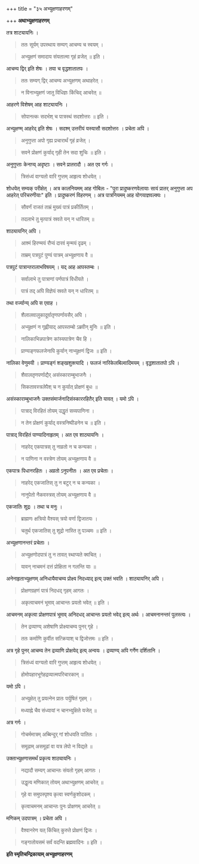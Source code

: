 +++
title = "३५ अभ्युक्षणाहरणम्"

+++
**अथाभ्युक्षणाहरणम्**

तत्र शाट्यायनिः ।

> ततः सूर्यम् उपस्थाय सम्यग् आचम्य च स्वयम् ।

> अभ्युक्षणं समादाय संयतात्मा गृहं व्रजेत् ॥ इति ।

आचम्य द्विर् इति शेषः । तया च वृद्धशातातपः ।

> ततः सम्यग् द्विर् आचम्य अभ्युक्षणम् अथाहरेत् ।

> न विनाभ्युक्षणं जातु विधिज्ञः किंचिद् आचरेत् ॥

आहरणे विशेषम् आह शाट्यायनिः ।

> सोपानत्कः सदर्भश् च पात्रस्थं सदशोत्तरः ॥ इति ।

अभ्युक्षण्म् आहरेद् इति शेषः । सदश्म् उत्तरीयं यस्यासौ सदशोत्तरः । प्रचेता अपि ।

> अनुगुप्ता अपो गृह्य प्रचारार्थं गृहं व्रजेत् ।

> सवने प्रोक्षणं कुर्याद् गृही तेन सदा शुचिः ॥ इति ।

अनुगुप्ताः केनाप्य् अदृष्टाः । सवने प्रातरादौ । अत एव गर्गः ।

> त्रिसंध्यं वाग्यतो वारि गुप्तम् आहृत्य शोधयेत् ।

शोधयेत् सम्यक् परीक्षेत् । अत्र कालनियमम् आह गोबिलः -  "पुरा प्रादुष्करणवेलायाः सायं प्रातर् अनुगुप्ता अप आहरेत् परिचरणीयाः" इति । प्रादुष्करणं विहरणम् । अत्र पात्रनियमम् आह योगयाज्ञवल्क्यः ।

> सौवर्णं राजतं ताम्रं मुख्यं पात्रं प्रकीर्तितम् ।

> तदलाभे तु मृत्पात्रं स्रवते यन् न धारितम् ॥

शाठ्यायनिर् अपि ।

> आश्मं हिरण्मयं रौप्यं दारवं मृन्मयं दृढम् ।

> ताम्रम् पत्रपुटं पुण्यं पात्रम् अभ्युक्षणाय वै ॥

पत्रपुटं पात्रान्तरालाभविषयम् । यद् आह आपस्तम्बः ।

> सर्वालाभे तु पात्राणां पर्णपात्रं विधीयते ।

> पात्रं तद् अपि विज्ञेयं स्रवते यन् न धारितम् ॥

तथा वर्ज्यान्य् अपि स एवाह ।

> शैलालवालुकादूर्वातृणपर्णायसैर् अपि ।

> अभ्युक्षणं न गृह्णीयाद् आपस्तम्बो ऽब्रवीन् मुनिः ॥ इति ।

> नालिकाभिन्नपात्रेण कांस्यपात्रेण चैव हि ।

> प्राण्यङ्गफलजेनापि कुर्यान् नाभ्युक्षणं द्विजः ॥ इति ।

नालिका वेणुमयी । प्राण्यङ्गं शङ्खशुक्त्यादि । फलजं नारिकेलबिल्वादिमयम् । वृद्धशातातपो ऽपि ।

> शैवालतृणपर्णाद्यैर् असंस्काराम्बुभाजनैः ।

> सिकतावस्त्रलेपैश् च न कुर्यात् प्रोक्षणं बुधः ॥

असंस्काराम्बुभाजनैः उक्तसंमार्जनादिसंस्काररहितैर् इति यावत् । यमो ऽपि ।

> पात्राद् विरहितं तोयम् उद्धृतं सव्यपाणिना ।

> न तेन प्रोक्षणं कुर्याद् वस्त्रनिष्पीडनेन च ॥ इति ।

पात्राद् विरहितं पाण्यादिनाहृतम् । अत एव शाठ्यायनिः ।

> नाहरेद् एकपात्रस् तु नाव्रतो न च कन्यका ।

> न पाणिना न वस्त्रेण तोयम् अभ्युक्षणाय वै ॥

एकपात्रः पिधानरहितः । अव्रतो ऽनुपनीतः । अत एव प्रचेताः ।

> नाहरेद् एकजातिस् तु न बटुर् न च कन्यका ।

> नानुपेतो नैकवस्त्रस् तोयम् अभ्युक्षणाय वै ॥

एकजातिः शूद्रः । तथा च मनुः ।

> ब्राह्मणः क्षत्रियो वैश्यस् त्रयो वर्णा द्विजातयः ।

> चतुर्थ एकजातिस् तु शूद्रो नास्ति तु पञ्चमः ॥ इति ।

अभ्युक्षणानन्तरं प्रचेताः ।

> अभ्युक्षणोदपात्रं तु न तावत् स्थाप्यते क्वचित् ।

> यावन् नाचमनं दत्तं प्रोक्षिता न गलन्ति याः ॥

अनेनाहृताभ्युक्षणम् अनिधायैवाचम्य प्रोक्ष्य निदध्याद् इत्य् उक्तं भवति । शाठ्यायनिर् अपि ।

> प्रोक्षणग्रहणं पात्रं निदधद् गृहम् आगतः ।

> अकृत्वाचमनं भूमाव् आचान्तः प्रयतो भवेत् ॥ इति ।

आचमनम् अकृत्वा प्रोक्षणपात्रं भूमाव् अनिदधद् आचान्तः प्रयतो भवेद् इत्य् अर्थः । आचमनानन्तरं पुलस्त्यः ।

> तेन द्रव्याण्य् अशेषाणि प्रोक्ष्याचम्य पुनर् गृहे ।

> ततः कर्माणि कुर्वीत सत्क्रियाश् च द्विजोत्तमः ॥ इति ।

अत्र गृहे पुनर् आचम्य तेन द्रव्याणि प्रोक्षयेद् इत्य् अन्वयः । द्रव्याण्य् अपि गर्गेण दर्शितानि ।

> त्रिसंध्यं वाग्यतो वारि गुप्तम् आहृत्य शोधयेत् ।

> होमोपहारभूगेहद्रव्यात्मपरिचारकान् ॥

यमो ऽपि ।

> अभ्युक्षेत् तु प्रयत्नेन प्रातः पर्युषितं गृहम् ।

> मध्याह्ने चैव संध्यायां न चानभ्युक्षिते यजेत् ॥

अत्र गर्गः ।

> गोचर्ममात्रम् अब्बिन्दुर् गां शोधयति पातितः ।

> समूढाम् असमूढां वा यत्र लेपो न विद्यते ॥

उक्ताभ्युक्षणासमर्थं प्रकृत्य शाठ्यायनिः ।

> नद्यादौ सम्यग् आचान्तः संयतो गृहम् आगतः ।

> उद्धृत्य मणिकात् तोयम् अथाभ्युक्षणम् आचरेत् ॥

> गृहे वा समुपस्पृश्य कृत्वा स्वर्णकुशोदकम् ।

> कृत्वाचमनम् आचान्तः पुनः प्रोक्षणम् आचरेत् ॥

मणिकम् उदपात्रम् । प्रचेता अपि ।

> वैश्वानरेण यत् किंचित् कुरुते प्रोक्षणं द्विजः ।

> गङ्गातोयसमं सर्वं वदन्ति ब्रह्मवादिनः ॥ इति ।

**इति स्मृतिचन्द्रिकायाम् अभ्युक्षणाहरणम्**
